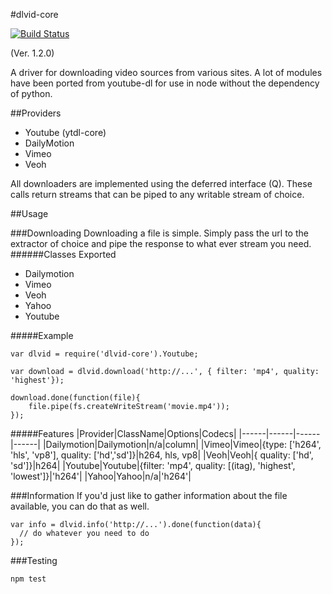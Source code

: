 #dlvid-core 

[![Build Status](https://travis-ci.org/web-mech/dlvid-core.png?branch=master)](https://travis-ci.org/web-mech/dlvid-core)

(Ver. 1.2.0)

A driver for downloading video sources from various sites. A lot of modules have been ported from youtube-dl for use in node without the dependency of python.

##Providers
- Youtube (ytdl-core)
- DailyMotion
- Vimeo
- Veoh

All downloaders are implemented using the deferred interface (Q). These calls return streams that can be piped to any writable stream of choice.

##Usage
  
###Downloading
Downloading a file is simple. Simply pass the url to the extractor of choice and pipe the response to what ever stream you need.
######Classes Exported
 - Dailymotion
 - Vimeo
 - Veoh
 - Yahoo
 - Youtube

#####Example

```
var dlvid = require('dlvid-core').Youtube;

var download = dlvid.download('http://...', { filter: 'mp4', quality: 'highest'});

download.done(function(file){
	file.pipe(fs.createWriteStream('movie.mp4'));
});
```

#####Features
|Provider|ClassName|Options|Codecs|
|------|------|------|------|
|Dailymotion|Dailymotion|n/a|column|
|Vimeo|Vimeo|{type: ['h264', 'hls', 'vp8'], quality: ['hd','sd']}|h264, hls, vp8|
|Veoh|Veoh|{ quality: ['hd', 'sd']}|h264|
|Youtube|Youtube|{filter: 'mp4', quality: [(itag), 'highest', 'lowest']}|'h264'|
|Yahoo|Yahoo|n/a|'h264'|

###Information
If you'd just like to gather information about the file available, you can do that as well.

```
var info = dlvid.info('http://...').done(function(data){
  // do whatever you need to do
});
```

###Testing

```
npm test
```
